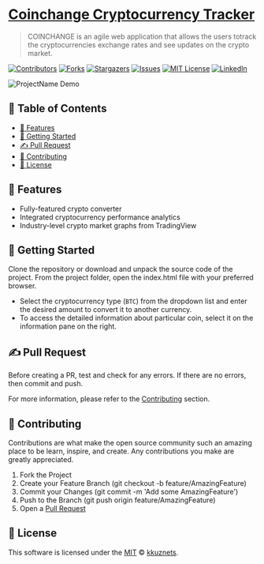 [contributors-shield]: https://img.shields.io/github/contributors/kkuznets/cryptocurrency-market-tracker.svg?style=for-the-badge&color=blueviolet
[contributors-url]: https://github.com/kkuznets/cryptocurrency-market-tracker/graphs/contributors
[forks-shield]: https://img.shields.io/github/forks/kkuznets/cryptocurrency-market-tracker.svg?style=for-the-badge&color=brightgreen
[forks-url]: https://github.com/kkuznets/cryptocurrency-market-tracker/network/members
[stars-shield]: https://img.shields.io/github/stars/kkuznets/cryptocurrency-market-tracker.svg?style=for-the-badge&color=orange
[stars-url]: https://github.com/kkuznets/cryptocurrency-market-tracker/stargazers
[issues-shield]: https://img.shields.io/github/issues/kkuznets/cryptocurrency-market-tracker.svg?style=for-the-badge&color=blue
[issues-url]: https://github.com/kkuznets/cryptocurrency-market-tracker/issues
[license-shield]: https://img.shields.io/github/license/kkuznets/cryptocurrency-market-tracker.svg?style=for-the-badge&color=ff69b4
[license-url]: https://github.com/kkuznets/cryptocurrency-market-tracker/blob/master/LICENSE
[linkedin-shield]: https://img.shields.io/badge/-LinkedIn-black.svg?style=for-the-badge&logo=linkedin&colorB=555
[linkedin-url]: https://linkedin.com/in/kkuznets




# [Coinchange Cryptocurrency Tracker](https://kkuznets.github.io/cryptocurrency-market-tracker/) <!-- omit in toc -->

> COINCHANGE is an agile web application that allows the users totrack the cryptocurrencies exchange rates and see updates on the crypto market.

[![Contributors][contributors-shield]][contributors-url] [![Forks][forks-shield]][forks-url] [![Stargazers][stars-shield]][stars-url] [![Issues][issues-shield]][issues-url] [![MIT License][license-shield]][license-url] [![LinkedIn][linkedin-shield]][linkedin-url]

<img src="https://raw.githubusercontent.com/kkuznets/cryptocurrency-market-tracker/master/assets/img/demo.png" alt="ProjectName Demo"/>

## 🚩 Table of Contents <!-- omit in toc -->

- [🚀 Features](#-features)
- [🔧 Getting Started](#-getting-started)
- [✍️ Pull Request](#️-pull-request)
- [💬 Contributing](#-contributing)
- [📜 License](#-license)

## 🚀 Features

* Fully-featured crypto converter
* Integrated cryptocurrency performance analytics
* Industry-level crypto market graphs from TradingView

## 🔧 Getting Started

Clone the repository or download and unpack the source code of the project. From the project folder, open the index.html file with your preferred browser.

- Select the cryptocurrency type (`BTC`) from the dropdown list and enter the desired amount to convert it to another currency.
- To access the detailed information about particular coin, select it on the information pane on the right.


## ✍️ Pull Request

Before creating a PR, test and check for any errors. If there are no errors, then commit and push.

For more information, please refer to the [Contributing](#-contributing) section.

## 💬 Contributing

Contributions are what make the open source community such an amazing place to be learn, inspire, and create. Any contributions you make are greatly appreciated.

1. Fork the Project
2. Create your Feature Branch (git checkout -b feature/AmazingFeature)
3. Commit your Changes (git commit -m 'Add some AmazingFeature')
4. Push to the Branch (git push origin feature/AmazingFeature)
5. Open a [Pull Request](#️-pull-request)

## 📜 License

This software is licensed under the [MIT](https://github.com/kkuznets/cryptocurrency-market-tracker/blob/master/LICENSE) © [kkuznets](https://github.com/kkuznets).
